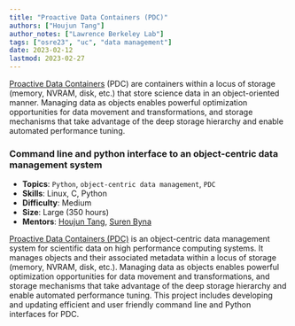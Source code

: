 ```yaml
---
title: "Proactive Data Containers (PDC)"
authors: ["Houjun Tang"]
author_notes: ["Lawrence Berkeley Lab"]
tags: ["osre23", "uc", "data management"]
date: 2023-02-12
lastmod: 2023-02-27
---
```

[Proactive Data Containers](https://sdm.lbl.gov/pdc/about.html) (PDC) are containers within a locus of storage (memory, NVRAM, disk, etc.) that store science data in an object-oriented manner.  Managing data as objects enables powerful optimization opportunities for data movement and transformations, and storage mechanisms that take advantage of the deep storage hierarchy and enable automated performance tuning.

### Command line and python interface to an object-centric data management system

  * **Topics**: `Python`, `object-centric data management`, `PDC`
  * **Skills**: Linux, C, Python
  * **Difficulty**: Medium
  * **Size**: Large (350 hours)
  * **Mentors**: [Houjun Tang](mailto:htang4@lbl.gov), [Suren Byna](mailto:sbyna@lbl.gov)

[Proactive Data Containers (PDC)](https://github.com/hpc-io/pdc) is an object-centric data management system for scientific data on high performance computing systems. It manages objects and their associated metadata within a locus of storage (memory, NVRAM, disk, etc.). Managing data as objects enables powerful optimization opportunities for data movement and transformations, and storage mechanisms that take advantage of the deep storage hierarchy and enable automated performance tuning. This project includes developing and updating efficient and user friendly command line and Python interfaces for PDC.

